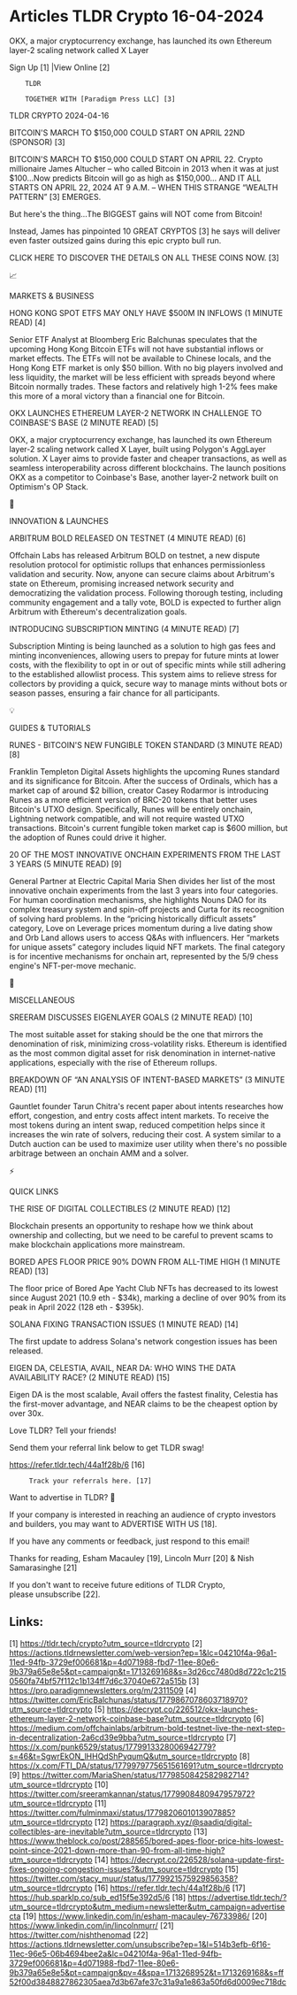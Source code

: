 # Articles TLDR Crypto 16-04-2024

OKX, a major cryptocurrency exchange, has launched its own Ethereum
layer-2 scaling network called X Layer  

 Sign Up [1] |View Online [2] 

		TLDR 

		TOGETHER WITH [Paradigm Press LLC] [3]

TLDR CRYPTO 2024-04-16

 BITCOIN'S MARCH TO $150,000 COULD START ON APRIL 22ND (SPONSOR) [3] 

 BITCOIN'S MARCH TO $150,000 COULD START ON APRIL 22. Crypto
millionaire James Altucher – who called Bitcoin in 2013 when it was
at just $100…Now predicts Bitcoin will go as high as $150,000…
AND IT ALL STARTS ON APRIL 22, 2024 AT 9 A.M. – WHEN THIS STRANGE
“WEALTH PATTERN” [3] EMERGES.

But here's the thing…The BIGGEST gains will NOT come from Bitcoin!

Instead, James has pinpointed 10 GREAT CRYPTOS [3] he says will
deliver even faster outsized gains during this epic crypto bull run.

CLICK HERE TO DISCOVER THE DETAILS ON ALL THESE COINS NOW. [3]

📈 

MARKETS & BUSINESS

 HONG KONG SPOT ETFS MAY ONLY HAVE $500M IN INFLOWS (1 MINUTE READ)
[4] 

 Senior ETF Analyst at Bloomberg Eric Balchunas speculates that the
upcoming Hong Kong Bitcoin ETFs will not have substantial inflows or
market effects. The ETFs will not be available to Chinese locals, and
the Hong Kong ETF market is only $50 billion. With no big players
involved and less liquidity, the market will be less efficient with
spreads beyond where Bitcoin normally trades. These factors and
relatively high 1-2% fees make this more of a moral victory than a
financial one for Bitcoin. 

 OKX LAUNCHES ETHEREUM LAYER-2 NETWORK IN CHALLENGE TO COINBASE'S BASE
(2 MINUTE READ) [5] 

 OKX, a major cryptocurrency exchange, has launched its own Ethereum
layer-2 scaling network called X Layer, built using Polygon's AggLayer
solution. X Layer aims to provide faster and cheaper transactions, as
well as seamless interoperability across different blockchains. The
launch positions OKX as a competitor to Coinbase's Base, another
layer-2 network built on Optimism's OP Stack. 

🚀 

INNOVATION & LAUNCHES

 ARBITRUM BOLD RELEASED ON TESTNET (4 MINUTE READ) [6] 

 Offchain Labs has released Arbitrum BOLD on testnet, a new dispute
resolution protocol for optimistic rollups that enhances
permissionless validation and security. Now, anyone can secure claims
about Arbitrum's state on Ethereum, promising increased network
security and democratizing the validation process. Following thorough
testing, including community engagement and a tally vote, BOLD is
expected to further align Arbitrum with Ethereum's decentralization
goals. 

 INTRODUCING SUBSCRIPTION MINTING (4 MINUTE READ) [7] 

 Subscription Minting is being launched as a solution to high gas fees
and minting inconveniences, allowing users to prepay for future mints
at lower costs, with the flexibility to opt in or out of specific
mints while still adhering to the established allowlist process. This
system aims to relieve stress for collectors by providing a quick,
secure way to manage mints without bots or season passes, ensuring a
fair chance for all participants. 

💡 

GUIDES & TUTORIALS

 RUNES - BITCOIN'S NEW FUNGIBLE TOKEN STANDARD (3 MINUTE READ) [8] 

 Franklin Templeton Digital Assets highlights the upcoming Runes
standard and its significance for Bitcoin. After the success of
Ordinals, which has a market cap of around $2 billion, creator Casey
Rodarmor is introducing Runes as a more efficient version of BRC-20
tokens that better uses Bitcoin's UTXO design. Specifically, Runes
will be entirely onchain, Lightning network compatible, and will not
require wasted UTXO transactions. Bitcoin's current fungible token
market cap is $600 million, but the adoption of Runes could drive it
higher. 

 20 OF THE MOST INNOVATIVE ONCHAIN EXPERIMENTS FROM THE LAST 3 YEARS
(5 MINUTE READ) [9] 

 General Partner at Electric Capital Maria Shen divides her list of
the most innovative onchain experiments from the last 3 years into
four categories. For human coordination mechanisms, she highlights
Nouns DAO for its complex treasury system and spin-off projects and
Curta for its recognition of solving hard problems. In the “pricing
historically difficult assets” category, Love on Leverage prices
momentum during a live dating show and Orb Land allows users to access
Q&As with influencers. Her “markets for unique assets” category
includes liquid NFT markets. The final category is for incentive
mechanisms for onchain art, represented by the 5/9 chess engine's
NFT-per-move mechanic. 

🦄 

MISCELLANEOUS

 SREERAM DISCUSSES EIGENLAYER GOALS (2 MINUTE READ) [10] 

 The most suitable asset for staking should be the one that mirrors
the denomination of risk, minimizing cross-volatility risks. Ethereum
is identified as the most common digital asset for risk denomination
in internet-native applications, especially with the rise of Ethereum
rollups. 

 BREAKDOWN OF “AN ANALYSIS OF INTENT-BASED MARKETS” (3 MINUTE
READ) [11] 

 Gauntlet founder Tarun Chitra's recent paper about intents researches
how effort, congestion, and entry costs affect intent markets. To
receive the most tokens during an intent swap, reduced competition
helps since it increases the win rate of solvers, reducing their cost.
A system similar to a Dutch auction can be used to maximize user
utility when there's no possible arbitrage between an onchain AMM and
a solver. 

⚡ 

QUICK LINKS

 THE RISE OF DIGITAL COLLECTIBLES (2 MINUTE READ) [12] 

 Blockchain presents an opportunity to reshape how we think about
ownership and collecting, but we need to be careful to prevent scams
to make blockchain applications more mainstream. 

 BORED APES FLOOR PRICE 90% DOWN FROM ALL-TIME HIGH (1 MINUTE READ)
[13] 

 The floor price of Bored Ape Yacht Club NFTs has decreased to its
lowest since August 2021 (10.9 eth - $34k), marking a decline of over
90% from its peak in April 2022 (128 eth - $395k). 

 SOLANA FIXING TRANSACTION ISSUES (1 MINUTE READ) [14] 

 The first update to address Solana's network congestion issues has
been released. 

 EIGEN DA, CELESTIA, AVAIL, NEAR DA: WHO WINS THE DATA AVAILABILITY
RACE? (2 MINUTE READ) [15] 

 Eigen DA is the most scalable, Avail offers the fastest finality,
Celestia has the first-mover advantage, and NEAR claims to be the
cheapest option by over 30x. 

Love TLDR? Tell your friends!

 Send them your referral link below to get TLDR swag! 

 https://refer.tldr.tech/44a1f28b/6 [16] 

		 Track your referrals here. [17] 

Want to advertise in TLDR? 📰

 If your company is interested in reaching an audience of crypto
investors and builders, you may want to ADVERTISE WITH US [18]. 

 If you have any comments or feedback, just respond to this email! 

Thanks for reading, 
Esham Macauley [19], Lincoln Murr [20] & Nish Samarasinghe [21] 

If you don't want to receive future editions of TLDR Crypto,
please unsubscribe [22]. 

 

Links:
------
[1] https://tldr.tech/crypto?utm_source=tldrcrypto
[2] https://actions.tldrnewsletter.com/web-version?ep=1&lc=04210f4a-96a1-11ed-94fb-3729ef006681&p=4d071988-fbd7-11ee-80e6-9b379a65e8e5&pt=campaign&t=1713269168&s=3d26cc7480d8d722c1c2150560fa74bf57f112c1b134ff7d6c37040e672a515b
[3] https://pro.paradigmnewsletters.org/m/2311509
[4] https://twitter.com/EricBalchunas/status/1779867078603718970?utm_source=tldrcrypto
[5] https://decrypt.co/226512/okx-launches-ethereum-layer-2-network-coinbase-base?utm_source=tldrcrypto
[6] https://medium.com/offchainlabs/arbitrum-bold-testnet-live-the-next-step-in-decentralization-2a6cd39e9bba?utm_source=tldrcrypto
[7] https://x.com/punk6529/status/1779913328006942779?s=46&t=SgwrEkON_lHHQdShPyqumQ&utm_source=tldrcrypto
[8] https://x.com/FTI_DA/status/1779979775651561691?utm_source=tldrcrypto
[9] https://twitter.com/MariaShen/status/1779850842582982714?utm_source=tldrcrypto
[10] https://twitter.com/sreeramkannan/status/1779908480947957972?utm_source=tldrcrypto
[11] https://twitter.com/fulminmaxi/status/1779820601013907885?utm_source=tldrcrypto
[12] https://paragraph.xyz/@saadiq/digital-collectibles-are-inevitable?utm_source=tldrcrypto
[13] https://www.theblock.co/post/288565/bored-apes-floor-price-hits-lowest-point-since-2021-down-more-than-90-from-all-time-high?utm_source=tldrcrypto
[14] https://decrypt.co/226528/solana-update-first-fixes-ongoing-congestion-issues?&utm_source=tldrcrypto
[15] https://twitter.com/stacy_muur/status/1779921575929856358?utm_source=tldrcrypto
[16] https://refer.tldr.tech/44a1f28b/6
[17] https://hub.sparklp.co/sub_ed15f5e392d5/6
[18] https://advertise.tldr.tech/?utm_source=tldrcrypto&utm_medium=newsletter&utm_campaign=advertisecta
[19] https://www.linkedin.com/in/esham-macauley-76733986/
[20] https://www.linkedin.com/in/lincolnmurr/
[21] https://twitter.com/nishthenomad
[22] https://actions.tldrnewsletter.com/unsubscribe?ep=1&l=514b3efb-6f16-11ec-96e5-06b4694bee2a&lc=04210f4a-96a1-11ed-94fb-3729ef006681&p=4d071988-fbd7-11ee-80e6-9b379a65e8e5&pt=campaign&pv=4&spa=1713268952&t=1713269168&s=ff52f00d3848827862305aea7d3b67afe37c31a9a1e863a50fd6d0009ec718dc